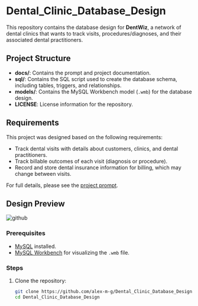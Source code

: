 # Dental_Clinic_Database_Design

This repository contains the database design for **DentWiz**, a network of dental clinics that wants to track visits, procedures/diagnoses, and their associated dental practitioners.

## Project Structure

- **docs/**: Contains the prompt and project documentation.
- **sql/**: Contains the SQL script used to create the database schema, including tables, triggers, and relationships.
- **models/**: Contains the MySQL Workbench model (`.wmb`) for the database design.
- **LICENSE**: License information for the repository.

## Requirements

This project was designed based on the following requirements:

- Track dental visits with details about customers, clinics, and dental practitioners.
- Track billable outcomes of each visit (diagnosis or procedure).
- Record and store dental insurance information for billing, which may change between visits.

For full details, please see the [project prompt](docs/prompt.md).

## Design Preview
![github](https://github.com/user-attachments/assets/258cde6e-0c27-4a3c-8b08-2a1c82011375)


### Prerequisites

- [MySQL](https://www.mysql.com/) installed.
- [MySQL Workbench](https://www.mysql.com/products/workbench/) for visualizing the `.wmb` file.

### Steps

1. Clone the repository:
   ```bash
   git clone https://github.com/alex-m-g/Dental_Clinic_Database_Design.git
   cd Dental_Clinic_Database_Design
